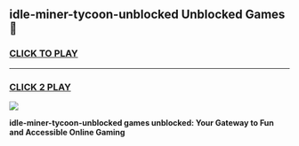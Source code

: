 
## idle-miner-tycoon-unblocked Unblocked Games👋
<h3>
<a href="https://news.freeplayer.one?title=idle-miner-tycoon-unblocked&ref=16F">CLICK TO PLAY</a></h3>
<hr>

<h3>
<a href="https://news.freeplayer.one?title=idle-miner-tycoon-unblocked&ref=16F">CLICK 2 PLAY</a>
  
</h3>

<a href="https://news.freeplayer.one?title=idle-miner-tycoon-unblocked&ref=16F/"><img src="https://clearcache.store/games.png"></a>


**idle-miner-tycoon-unblocked games unblocked: Your Gateway to Fun and Accessible Online Gaming**

